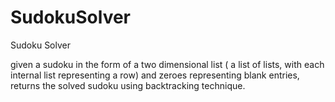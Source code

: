 # SudokuSolver
Sudoku Solver

given a sudoku in the form of a two dimensional list ( a list of lists, with each internal list representing a row) and zeroes representing blank entries, returns the solved sudoku using backtracking technique.
